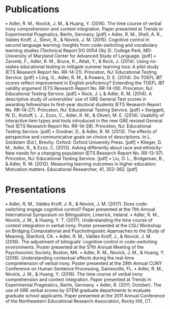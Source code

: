 # Publications

•	Adler, R. M., Novick, J. M., & Huang, Y. (2016). The time course of verbal irony comprehension and context integration. Paper presented at Trends in Experimental Pragmatics, Berlin, Germany. [pdf]
•	Adler, R. M., Shell, A. R., Valdes Kroff, J., Slevc, R., & Novick, J. M. (2015). Cognitive control in second language learning: Insights from code-switching and vocabulary learning studies (Technical Report DO 0054 Obj 3). College Park, MD: University of Maryland Center for Advanced Study of Language. [pdf]
•	Zaromb, F., Adler, R. M., Bruce, K., Attali, Y., & Rock, J. (2014). Using no-stakes educational testing to mitigate summer learning loss: A pilot study (ETS Research Report No. RR-14-21). Princeton, NJ: Educational Testing Service. [pdf]
•	Ling, G., Adler, R. M., & Powers, D. E. (2014). Do TOEFL iBT scores reflect improvement in English proficiency? Extending the TOEFL iBT validity argument (ETS Research Report No. RR-14-09). Princeton, NJ: Educational Testing Service. [pdf]
•	Rock, J. L & Adler, R. M. (2014). A descriptive study of universities' use of GRE General Test scores in awarding fellowships to first-year doctoral students (ETS Research Report No. RR-14-27). Princeton, NJ: Educational Testing Service. [pdf]
•	Swiggett, W. D., Kotloff, L. J., Ezzo, C., Adler, R. M., & Oliveri, M. E. (2014). Usability of interactive item types and tools introduced in the new GRE revised General Test (ETS Research Report No. RR-14-28). Princeton, NJ: Educational Testing Service. [pdf]
•	Grodner, D., & Adler, R. M. (2013). The effects of perspective and communicative goals on choice of descriptions. In L. Goldstein (Ed.), Brevity. Oxford: Oxford University Press. [pdf]
•	Klieger, D. M., Adler, R., & Ezzo, C. (2013). Asking differently about race and ethnicity: New needs for a changing population (ETS Research Report No. RR-13-37). Princeton, NJ: Educational Testing Service. [pdf]
•	Liu, O. L., Bridgeman, B., & Adler, R. M. (2012). Measuring learning outcomes in higher education: Motivation matters. Educational Researcher, 41, 352-362. [pdf]

# Presentations
•	Adler, R. M., Valdes Kroff, J. R., & Novick, J. M. (2017). Does code-switching engage cognitive control? Paper presented at the 11th Annual International Symposium on Bilingualism, Limerick, Ireland.
•	Adler, R. M., Novick, J. M., & Huang, Y. T. (2017). Understanding the time course of context integration in verbal irony. Poster presented at the CSLI Workshop on Bridging Computational and Psycholinguistic Approaches to the Study of Meaning, Stanford, CA.
•	Adler, R. M., Valdes Kroff, J., & Novick, J. M. (2016). The adjustment of bilinguals’ cognitive control in code-switching environments. Poster presented at the 57th Annual Meeting of the Psychonomic Society, Boston, MA.
•	Adler, R. M., Novick, J. M., & Huang, Y. (2016). Understanding contextual effects during the real-time comprehension of verbal irony. Poster presented at the 29th Annual CUNY Conference on Human Sentence Processing, Gainesville, FL.
•	Adler, R. M., Novick, J. M., & Huang, Y. (2016). The time course of verbal irony comprehension and context integration. Paper presented at Trends in Experimental Pragmatics, Berlin, Germany.
•	Adler, R. (2011, October). The use of GRE verbal scores by STEM graduate departments to evaluate graduate school applicants. Paper presented at the 2011 Annual Conference of the Northeastern Educational Research Association, Rocky Hill, CT.
